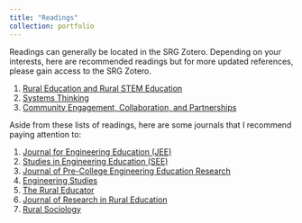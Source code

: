 ```yaml
---
title: "Readings"
collection: portfolio
---
```

Readings can generally be located in the SRG Zotero. Depending on your interests, here are recommended readings but for more updated references, please gain access to the SRG Zotero. 

1. [Rural Education and Rural STEM Education](https://docs.google.com/document/d/1SbBEp7NM04vDhfryidLtLIL_etX3-XrrUPOAonozGb4/edit?usp=sharing)
2. [Systems Thinking](https://docs.google.com/document/d/1J5_ERJLzG45oHd3kblQAgJEezr5Tav8KzlCLYI-RqCY/edit?usp=sharing)
3. [Community Engagement, Collaboration, and Partnerships](https://docs.google.com/document/d/1QqRd0FYWUWUiMLdHXnmFwSSsrma6RG28P8nq1u-_wwI/edit?usp=sharing)

Aside from these lists of readings, here are some journals that I recommend paying attention to:
1. [Journal for Engineering Education (JEE)](https://onlinelibrary-wiley-com.ezproxy1.lib.asu.edu/journal/21689830)
2. [Studies in Engineering Education (SEE)](https://seejournal.org/)
3. [Journal of Pre-College Engineering Education Research](https://docs.lib.purdue.edu/jpeer/)
4. [Engineering Studies](https://www-tandfonline-com.ezproxy1.lib.asu.edu/journals/test20)
5. [The Rural Educator](https://scholarsjunction.msstate.edu/ruraleducator/)
6. [Journal of Research in Rural Education](https://jrre.psu.edu/)
7. [Rural Sociology](https://onlinelibrary-wiley-com.ezproxy1.lib.asu.edu/journal/15490831)
